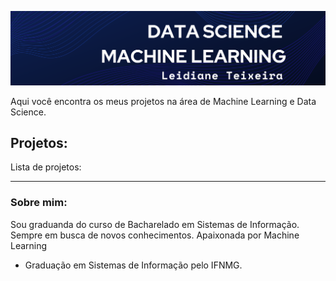 
<p align="center">
  <img src="ml_ds.png" >
</p>

Aqui você encontra os  meus projetos na área de Machine Learning e Data Science.

## Projetos:
Lista de projetos:


---

### Sobre mim:

Sou graduanda do curso de Bacharelado em Sistemas de Informação. Sempre em busca de novos conhecimentos. Apaixonada por Machine Learning 

* Graduação em Sistemas de Informação pelo IFNMG.
